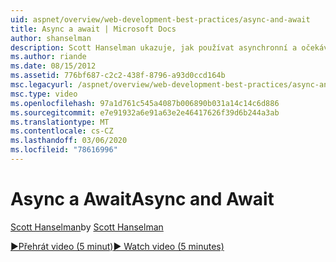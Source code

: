 ```yaml
---
uid: aspnet/overview/web-development-best-practices/async-and-await
title: Async a await | Microsoft Docs
author: shanselman
description: Scott Hanselman ukazuje, jak používat asynchronní a očekává podporu v ASP.NET 4,5.
ms.author: riande
ms.date: 08/15/2012
ms.assetid: 776bf687-c2c2-438f-8796-a93d0ccd164b
msc.legacyurl: /aspnet/overview/web-development-best-practices/async-and-await
msc.type: video
ms.openlocfilehash: 97a1d761c545a4087b006890b031a14c14c6d886
ms.sourcegitcommit: e7e91932a6e91a63e2e46417626f39d6b244a3ab
ms.translationtype: MT
ms.contentlocale: cs-CZ
ms.lasthandoff: 03/06/2020
ms.locfileid: "78616996"
---
```

# <a name="async-and-await"></a><span data-ttu-id="fcfd5-103">Async a Await</span><span class="sxs-lookup"><span data-stu-id="fcfd5-103">Async and Await</span></span>

<span data-ttu-id="fcfd5-104">[Scott Hanselman](https://github.com/shanselman)</span><span class="sxs-lookup"><span data-stu-id="fcfd5-104">by [Scott Hanselman](https://github.com/shanselman)</span></span>

[<span data-ttu-id="fcfd5-105">&#9654;Přehrát video (5 minut)</span><span class="sxs-lookup"><span data-stu-id="fcfd5-105">&#9654; Watch video (5 minutes)</span></span>](https://channel9.msdn.com/Blogs/ASP-NET-Site-Videos/async-and-await)
